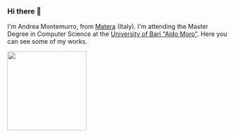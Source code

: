 ### Hi there 👋
I'm Andrea Montemurro, from <a href="https://en.wikipedia.org/wiki/Matera">Matera</a> (Italy). I'm attending the Master Degree in Computer Science at the <a href="https://www.uniba.it/ricerca/dipartimenti/informatica/english-site/copy_of_dipartimento-di-informatica-1">University of Bari "Aldo Moro"</a>.
Here you can see some of my works.

<img height="180em" src="https://github-readme-stats.vercel.app/api?username=andmon97&show_icons=true&hide_border=true&&count_private=true&include_all_commits=true" />

<!--
**andmon97/andmon97** is a ✨ _special_ ✨ repository because its `README.md` (this file) appears on your GitHub profile.

Here are some ideas to get you started:

- 🔭 I’m currently working on ...
- 🌱 I’m currently learning ...
- 👯 I’m looking to collaborate on ...
- 🤔 I’m looking for help with ...
- 💬 Ask me about ...
- 📫 How to reach me: ...
- 😄 Pronouns: ...
- ⚡ Fun fact: ...
-->
